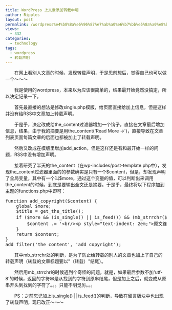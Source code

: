 ```yaml
---
title: WordPress 上文章添加转载申明
author: Ripples
layout: post
permalink: /wordpress%e4%b8%8a%e6%96%87%e7%ab%a0%e6%b7%bb%e5%8a%a0%e8%bd%ac%e8%bd%bd%e7%94%b3%e6%98%8e/
views:
  - 332
categories:
  - technology
tags:
  - wordpress
  - 转载声明
---
```

<p style="text-indent: 2em;">
  在网上看别人文章的时候，发现转载声明，于是思前想后，觉得自己也可以做一个～～～
</p>

<p style="text-indent: 2em;">
  我是使用的wordpress，本来以为应该很简单的，结果最开始竟然没搞定，所以决定记录一下。
</p>

<p style="text-indent: 2em;">
  首先最直接的想法是修改single.php模版，给页面直接给加上信息，但是这样并没有给RSS中文章加上转载声明。
</p>

<p style="text-indent: 2em;">
  于是乎，决定改成给the_content过滤器增加一个钩子，直接在文章最后增加信息，结果，由于我的摘要是用the_content('Read More →')，直接导致在文章列表页面每篇文章的后面也都被加上了转载声明。
</p>

<p style="text-indent: 2em;">
  然后又改成在模版里增加add_action，但是这样还是有和最开始一样的问题，RSS中没有增加声明。
</p>

<!--more-->

<p style="text-indent: 2em;">
  接着研究了半天的the_content（在wp-includes/post-template.php中），发现the_content过滤器里面的的参数确实是只有一个$content，但是，却发现声明了全局变量，其中有一个叫$more，通过这个变量的值，可以判断出来调用the_content的时候，到底是要输出全文还是摘要。于是乎，最终将以下程序加到主题的functions.php中即可：
</p>

<pre class="brush:php;toolbar:false">function&nbsp;add_copyright($content)&nbsp;{
&nbsp;&nbsp;&nbsp;&nbsp;global&nbsp;$more;
&nbsp;&nbsp;&nbsp;&nbsp;$title&nbsp;=&nbsp;get_the_title();
&nbsp;&nbsp;&nbsp;&nbsp;if&nbsp;($more&nbsp;&&&nbsp;(is_single()&nbsp;||&nbsp;is_feed())&nbsp;&&&nbsp;(mb_strrchr($title,&nbsp;&#39;（&#39;,&nbsp;&#39;utf-8&#39;)&nbsp;.&nbsp;&#39;（转载）&#39;&nbsp;!==&nbsp;$title))&nbsp;{
&nbsp;&nbsp;&nbsp;&nbsp;&nbsp;&nbsp;&nbsp;&nbsp;$content&nbsp;.=&nbsp;&#39;&lt;br/&gt;&lt;p&nbsp;style="text-indent:&nbsp;2em;"&gt;原文连接：&lt;a&nbsp;href="&#39;&nbsp;.&nbsp;get_permalink()&nbsp;.&nbsp;&#39;"&gt;&#39;&nbsp;.&nbsp;$title&nbsp;.&nbsp;&#39;&lt;/a&gt;，转载请注明出处。&lt;/p&gt;&#39;;
&nbsp;&nbsp;&nbsp;&nbsp;}
&nbsp;&nbsp;&nbsp;&nbsp;return&nbsp;$content;
}
add_filter(&#39;the_content&#39;,&nbsp;&#39;add_copyright&#39;);</pre>

<p style="text-indent: 2em;">
  其中mb_strrchr处的判断，是为了防止给转载的别人的文章也加上了自己的转载声明（转载的文章标题要以"（转载）"结尾）。
</p>

<p style="text-indent: 2em;">
  然后用mb_strrchr的时候遇到个奇怪的问题，就是，如果最后参数不加'utf-8'的时候，返回的字符串是从找到的字符到原串结尾，但是加上之后，就变成从原串开头到找到的字符了。。。只能不明觉厉。。。
</p>

<p style="text-indent: 2em;">
  PS：之前忘记加上is_single() || is_feed()的判断，导致在留言版块中也出现了转载声明，现已改正～～～
</p>
